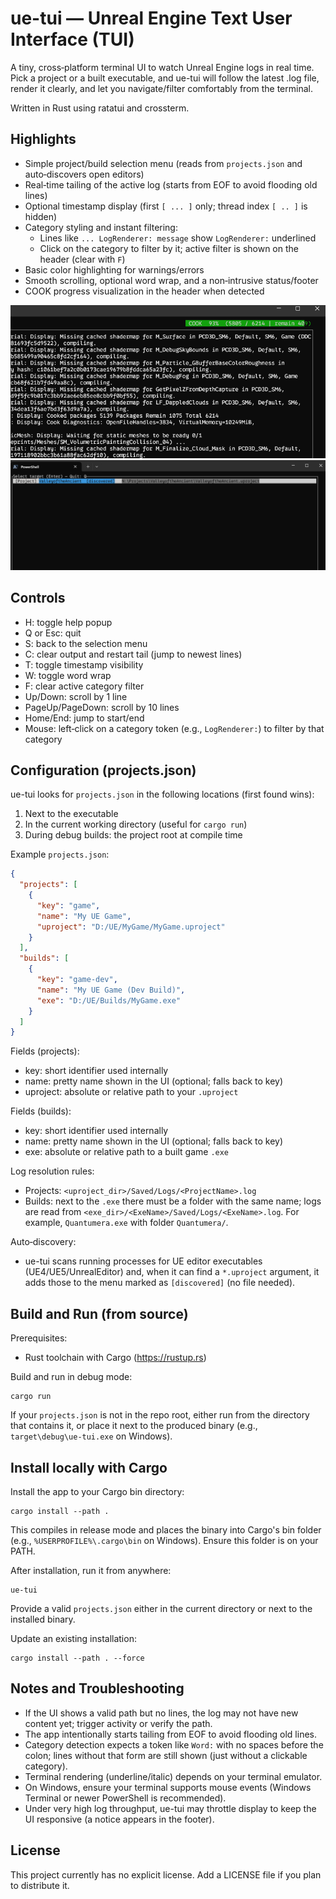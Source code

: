 # ue-tui — Unreal Engine Text User Interface (TUI)

A tiny, cross‑platform terminal UI to watch Unreal Engine logs in real time.
Pick a project or a built executable, and ue-tui will follow the latest .log file,
render it clearly, and let you navigate/filter comfortably from the terminal.

Written in Rust using ratatui and crossterm.


## Highlights
- Simple project/build selection menu (reads from `projects.json` and auto‑discovers open editors)
- Real‑time tailing of the active log (starts from EOF to avoid flooding old lines)
- Optional timestamp display (first `[ ... ]` only; thread index `[ .. ]` is hidden)
- Category styling and instant filtering:
  - Lines like `... LogRenderer: message` show `LogRenderer:` underlined
  - Click on the category to filter by it; active filter is shown on the header (clear with `F`)
- Basic color highlighting for warnings/errors
- Smooth scrolling, optional word wrap, and a non‑intrusive status/footer
- COOK progress visualization in the header when detected

![cook-progress.png](docs/cook-progress.png)
![prj-selection.png](docs/prj-selection.png)
## Controls
- H: toggle help popup
- Q or Esc: quit
- S: back to the selection menu
- C: clear output and restart tail (jump to newest lines)
- T: toggle timestamp visibility
- W: toggle word wrap
- F: clear active category filter
- Up/Down: scroll by 1 line
- PageUp/PageDown: scroll by 10 lines
- Home/End: jump to start/end
- Mouse: left‑click on a category token (e.g., `LogRenderer:`) to filter by that category


## Configuration (projects.json)
ue-tui looks for `projects.json` in the following locations (first found wins):
1) Next to the executable
2) In the current working directory (useful for `cargo run`)
3) During debug builds: the project root at compile time

Example `projects.json`:
```json
{
  "projects": [
    {
      "key": "game",
      "name": "My UE Game",
      "uproject": "D:/UE/MyGame/MyGame.uproject"
    }
  ],
  "builds": [
    {
      "key": "game-dev",
      "name": "My UE Game (Dev Build)",
      "exe": "D:/UE/Builds/MyGame.exe"
    }
  ]
}
```
Fields (projects):
- key: short identifier used internally
- name: pretty name shown in the UI (optional; falls back to key)
- uproject: absolute or relative path to your `.uproject`

Fields (builds):
- key: short identifier used internally
- name: pretty name shown in the UI (optional; falls back to key)
- exe: absolute or relative path to a built game `.exe`

Log resolution rules:
- Projects: `<uproject_dir>/Saved/Logs/<ProjectName>.log`
- Builds: next to the `.exe` there must be a folder with the same name; logs are read from
  `<exe_dir>/<ExeName>/Saved/Logs/<ExeName>.log`. For example, `Quantumera.exe` with folder `Quantumera/`.

Auto‑discovery:
- ue-tui scans running processes for UE editor executables (UE4/UE5/UnrealEditor) and, when it can
  find a `*.uproject` argument, it adds those to the menu marked as `[discovered]` (no file needed).


## Build and Run (from source)
Prerequisites:
- Rust toolchain with Cargo (https://rustup.rs)

Build and run in debug mode:
```
cargo run
```
If your `projects.json` is not in the repo root, either run from the directory that contains it,
or place it next to the produced binary (e.g., `target\debug\ue-tui.exe` on Windows).


## Install locally with Cargo
Install the app to your Cargo bin directory:
```
cargo install --path .
```
This compiles in release mode and places the binary into Cargo's bin folder (e.g., `%USERPROFILE%\.cargo\bin` on Windows).
Ensure this folder is on your PATH.

After installation, run it from anywhere:
```
ue-tui
```
Provide a valid `projects.json` either in the current directory or next to the installed binary.

Update an existing installation:
```
cargo install --path . --force
```


## Notes and Troubleshooting
- If the UI shows a valid path but no lines, the log may not have new content yet; trigger activity or verify the path.
- The app intentionally starts tailing from EOF to avoid flooding old lines.
- Category detection expects a token like `Word:` with no spaces before the colon; lines without that form are still shown (just without a clickable category).
- Terminal rendering (underline/italic) depends on your terminal emulator.
- On Windows, ensure your terminal supports mouse events (Windows Terminal or newer PowerShell is recommended).
- Under very high log throughput, ue-tui may throttle display to keep the UI responsive (a notice appears in the footer).


## License
This project currently has no explicit license. Add a LICENSE file if you plan to distribute it.
